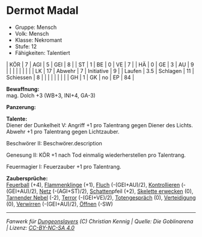 # Dermot Madal  
- Gruppe: Mensch  
- Volk: Mensch  
- Klasse: Nekromant  
- Stufe: 12  
- Fähigkeiten: Talentiert  


| KÖR    | 7   | AGI      | 5  | GEI        | 8  |
| ST     | 1   | BE       | 0  | VE         | 7  |
| HÄ     | 0   | GE       | 3  | AU         | 9  |
|        |     |          |    |            |    |
| LK     | 17  | Abwehr   | 7  | Initiative | 9  |
| Laufen | 3.5 | Schlagen | 11 | Schiessen  | 8  |
|        |     |          |    |            |    |
| GH     | 1   | GK       | no | EP         | 84 |


**Bewaffnung:**  
mag. Dolch +3 (WB+3, INI+4, GA-3)

**Panzerung:**  


**Talente:**  
Diener der Dunkelheit V: Angriff +1 pro Talentrang gegen Diener des Lichts. Abwehr +1 pro Talentrang gegen Lichtzauber.

Beschwörer II: Beschwörer.description

Genesung II: KÖR +1 nach Tod einmalig wiederherstellen pro Talentrang.

Feuermagier I: Feuerzauber +1 pro Talentrang.


**Zaubersprüche:**  
[Feuerball](/grw/zauber/feuerball.md) (+4), [Flammenklinge](/grw/zauber/flammenklinge.md) (+1), [Fluch](/grw/zauber/fluch.md) (-(GEI+AU)/2), [Kontrollieren](/grw/zauber/kontrollieren.md) (-(GEI+AU)/2), [Netz](/grw/zauber/netz.md) (-(AGI+ST)/2), [Schatten](/grw/zauber/schatten.md)pfeil (+2), [Skelette erwecken](/grw/zauber/skelette-erwecken.md) (0), [Tarnender Nebel](/grw/zauber/tarnender-nebel.md) (-2), [Terror](/grw/zauber/terror.md) (-(GEI+VE)/2), [Totengespräch](/grw/zauber/totengespraech.md) (0), [Verteidigung](/grw/zauber/verteidigung.md) (0), [Verwirren](/grw/zauber/verwirren.md) (-(GEI+AU)/2), [Öffnen](/grw/zauber/oeffnen.md) (-SW)




___
*Fanwerk für [Dungeonslayers](https://www.dungeonslayers.net/) (C) Christian Kennig | Quelle: Die Goblinarena | Lizenz: [CC-BY-NC-SA 4.0](https://creativecommons.org/licenses/by-nc-sa/4.0/deed.de)*